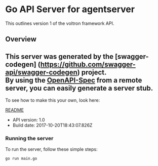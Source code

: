 # Go API Server for agentserver

This outlines version 1 of the voltron framework API. 

## Overview
This server was generated by the [swagger-codegen]
(https://github.com/swagger-api/swagger-codegen) project.  
By using the [OpenAPI-Spec](https://github.com/OAI/OpenAPI-Specification) from a remote server, you can easily generate a server stub.  
-

To see how to make this your own, look here:

[README](https://github.com/swagger-api/swagger-codegen/blob/master/README.md)

- API version: 1.0
- Build date: 2017-10-20T18:43:07.826Z


### Running the server
To run the server, follow these simple steps:

```
go run main.go
```

